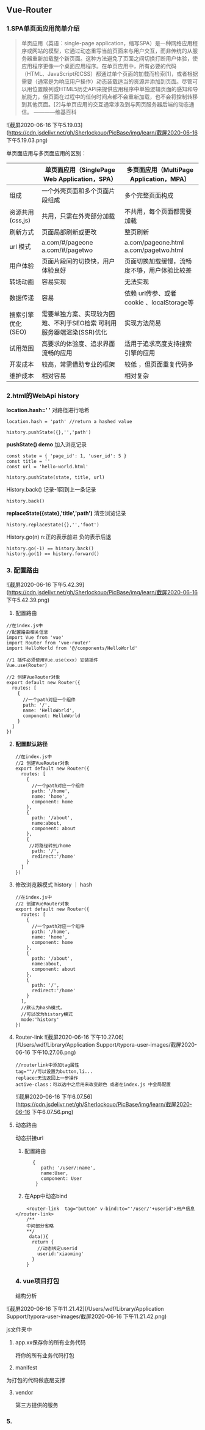 ## Vue-Router

### 1.SPA单页面应用简单介绍

> 单页应用（英语：single-page application，缩写SPA）是一种网络应用程序或网站的模型，它通过动态重写当前页面来与用户交互，而非传统的从服务器重新加载整个新页面。这种方法避免了页面之间切换打断用户体验，使应用程序更像一个桌面应用程序。在单页应用中，所有必要的代码（HTML、JavaScript和CSS）都通过单个页面的加载而检索[1]，或者根据需要（通常是为响应用户操作）动态装载适当的资源并添加到页面。尽管可以用位置散列或HTML5历史API来提供应用程序中单独逻辑页面的感知和导航能力，但页面在过程中的任何时间点都不会重新加载，也不会将控制转移到其他页面。[2]与单页应用的交互通常涉及到与网页服务器后端的动态通信。 ————维基百科

![截屏2020-06-16 下午5.19.03](https://cdn.jsdelivr.net/gh/Sherlockouo/PicBase/img/learn/截屏2020-06-16 下午5.19.03.png)

单页面应用与多页面应用的区别：

|                   | 单页面应用（SinglePage Web Application，SPA）                | 多页面应用（MultiPage Application，MPA）     |
| ----------------- | ------------------------------------------------------------ | -------------------------------------------- |
| 组成              | 一个外壳页面和多个页面片段组成                               | 多个完整页面构成                             |
| 资源共用(css,js)  | 共用，只需在外壳部分加载                                     | 不共用，每个页面都需要加载                   |
| 刷新方式          | 页面局部刷新或更改                                           | 整页刷新                                     |
| url 模式          | a.com/#/pageone   a.com/#/pagetwo                            | a.com/pageone.html   a.com/pagetwo.html      |
| 用户体验          | 页面片段间的切换快，用户体验良好                             | 页面切换加载缓慢，流畅度不够，用户体验比较差 |
| 转场动画          | 容易实现                                                     | 无法实现                                     |
| 数据传递          | 容易                                                         | 依赖 url传参、或者cookie 、localStorage等    |
| 搜索引擎优化(SEO) | 需要单独方案、实现较为困难、不利于SEO检索 可利用服务器端渲染(SSR)优化 | 实现方法简易                                 |
| 试用范围          | 高要求的体验度、追求界面流畅的应用                           | 适用于追求高度支持搜索引擎的应用             |
| 开发成本          | 较高，常需借助专业的框架                                     | 较低 ，但页面重复代码多                      |
| 维护成本          | 相对容易                                                     | 相对复杂                                     |



### 2.html的WebApi history 

**location.hash=' '** 对路径进行哈希

```
location.hash = 'path' //return a hashed value

history.pushState({},'','path')
```

**pushState() demo** 加入浏览记录

```
const state = { 'page_id': 1, 'user_id': 5 }
const title = ''
const url = 'hello-world.html'

history.pushState(state, title, url)
```

History.back() 记录-1回到上一条记录

```
history.back()
```

**replaceState({state},'title','path')**  清空浏览记录

```
history.replaceState({},'','foot')
```

History.go(n) n:正的表示前进 负的表示后退

```
history.go(-1) == history.back()
history.go(1) == history.forward()
```

### 3. 配置路由

![截屏2020-06-16 下午5.42.39](https://cdn.jsdelivr.net/gh/Sherlockouo/PicBase/img/learn/截屏2020-06-16 下午5.42.39.png)

1. 配置路由

```
//在index.js中
//配置路由相关信息
import Vue from 'vue'
import Router from 'vue-router'
import HelloWorld from '@/components/HelloWorld'

//1 插件必须使用Vue.use(xxx) 安装插件
Vue.use(Router)

//2 创建VueRouter对象
export default new Router({
  routes: [
    {
      //一个path对应一个组件
      path: '/',
      name: 'HelloWorld',
      component: HelloWorld
    }
  ]
})
```

2. **配置默认路径**

   ```
   //在index.js中
   //2 创建VueRouter对象
   export default new Router({
     routes: [
       {
         //一个path对应一个组件
         path: '/home',
         name: 'home',
         component: home
       },
       {
         path: '/about',
         name:about,
         component: about
       },
       {
       	//将路径转到/home
         path: '/',
         redirect:'/home'
       }
     ]
   })
   
   ```

   

3. 修改浏览器模式 history ｜ hash

   ```
   //在index.js中
   //2 创建VueRouter对象
   export default new Router({
     routes: [
       {
         //一个path对应一个组件
         path: '/home',
         name: 'home',
         component: home
       },
       {
         path: '/about',
         name:about,
         component: about
       },
       {
         path: '/',
         redirect:'/home'
       }
     ],
     //默认为hash模式，
     //可以改为history模式
     mode:'history'
   })
   ```

   

4. Router-link
![截屏2020-06-16 下午10.27.06](/Users/wdf/Library/Application Support/typora-user-images/截屏2020-06-16 下午10.27.06.png)

   ```
   //routerlink中添加tag属性
   tag=""//可以设置为button,li...
   replace:无法返回上一步操作
   active-class：可以选中之后用来改变颜色 或者在index.js 中全局配置
   
   ```

   ![截屏2020-06-16 下午6.07.56](https://cdn.jsdelivr.net/gh/Sherlockouo/PicBase/img/learn/截屏2020-06-16 下午6.07.56.png)

5. 动态路由

   动态拼接url

   1. 配置路由 

      ```
         {
            path: '/user/:name',
            name:User,
            component: User
          }
      ```

      

   2. 在App中动态bind

   ```
       <router-link  tag="button" v-bind:to="'/user/'+userid">用户信息</router-link>
       /**
       中间部分省略
       **/
        data(){
         return {
           //动态绑定userid
           userid:'xiaoming'
         }
       }
   ```
   

   ### 4. vue项目打包

   结构分析

![截屏2020-06-16 下午11.21.42](/Users/wdf/Library/Application Support/typora-user-images/截屏2020-06-16 下午11.21.42.png)

js文件夹中

1. app.xx保存你的所有业务代码

   将你的所有业务代码打包

2.   manifest

   为打包的代码做底层支撑

3. vendor

   第三方提供的服务

### 5.